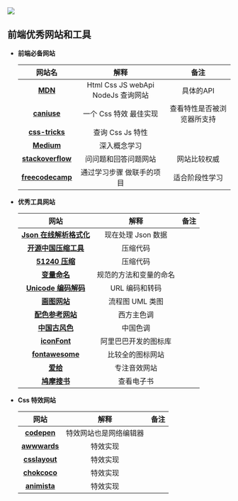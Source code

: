 <img src="https://static.monknow.com/newtab/wallpaper/overview/1ca6e013a83c1c7ddd99908c7be6fe41.jpg" />

## 前端优秀网站和工具



+ **前端必备网站**

  |                      网站名                       |                解释                |            备注            |
  | :-----------------------------------------------: | :--------------------------------: | :------------------------: |
  |  **[MDN](https://developer.mozilla.org/zh-CN/)**  | Html Css JS webApi NodeJs 查询网站 |         具体的API          |
  |        **[caniuse](https://caniuse.com/)**        |       一个 Css 特效 最佳实现       | 查看特性是否被浏览器所支持 |
  |     **[css-tricks](https://css-tricks.com/)**     |          查询 Css Js 特性          |                            |
  |         **[Medium](https://medium.com/)**         |            深入概念学习            |                            |
  |  **[stackoverflow](https://stackoverflow.com/)**  |        问问题和回答问题网站        |        网站比较权威        |
  | **[freecodecamp](https://www.freecodecamp.org/)** |     通过学习步骤 做联手的项目      |       适合阶段性学习       |

+ **优秀工具网站**

  |                             网站                             |          解释          | 备注 |
  | :----------------------------------------------------------: | :--------------------: | :--: |
  |          **[Json 在线解析格式化](http://json.cn/)**          |   现在处理 Json 数据   |      |
  | **[开源中国压缩工具](https://tool.oschina.net/jscompress)**  |        压缩代码        |      |
  |          **[51240 压缩](https://jsmin.51240.com/)**          |        压缩代码        |      |
  |       **[变量命名](https://unbug.github.io/codelf/)**        | 规范的方法和变量的命名 |      |
  | **[Unicode 编码解码](http://tool.chinaz.com/Tools/urlencode.aspx)** |     URL 编码和转码     |      |
  |            **[画图网站](https://processon.com/)**            |    流程图 UML 类图     |      |
  |        **[配色参考网站](https://flatuicolors.com/)**         |       西方主色调       |      |
  |           **[中国古风色](http://zhongguose.com/)**           |        中国色调        |      |
  |           **[iconFont](https://www.iconfont.cn/)**           |  阿里巴巴开发的图标库  |      |
  |         **[fontawesome](https://fontawesome.com/)**          |    比较全的图标网站    |      |
  |              **[爱给](https://www.aigei.com/)**              |      专注音效网站      |      |
  |         **[鸠摩搜书](https://www.jiumodiary.com/)**          |       查看电子书       |      |

+ **Css 特效网站**

  |                    网站                     |          解释          | 备注 |
  | :-----------------------------------------: | :--------------------: | :--: |
  |     **[codepen](https://codepen.io/)**      | 特效网站也是网络编辑器 |      |
  |  **[awwwards](https://www.awwwards.com/)**  |        特效实现        |      |
  |   **[csslayout](https://csslayout.io/)**    |        特效实现        |      |
  | **[chokcoco](https://chokcoco.github.io/)** |        特效实现        |      |
  |    **[animista](https://animista.net/)**    |        特效实现        |      |

